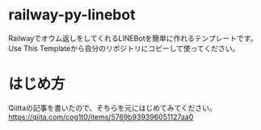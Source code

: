 # railway-py-linebot
Railwayでオウム返しをしてくれるLINEBotを簡単に作れるテンプレートです。   
Use This Templateから自分のリポジトリにコピーして使ってください。   

# はじめ方
Qiittaの記事を書いたので、そちらを元にはじめてみてください。
https://qiita.com/cog1t0/items/5769b939396051127aa0
